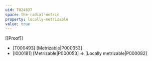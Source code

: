 ```yaml
---
uid: T024837
space: the-radial-metric
property: locally-metrizable
value: true
---
```

[[Proof]]

* [T000493] [Metrizable|P000053]
* [I000181] [Metrizable|P000053] => [Locally metrizable|P000082]

